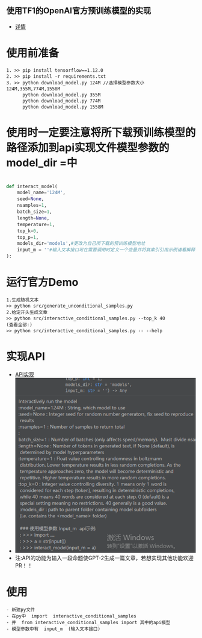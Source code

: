 ## 使用TF1的OpenAI官方预训练模型的实现
- [详情](https://github.com/FloatTech/AI-Bot/blob/main/TF1_GPT-2/DEVELOPERS.md)

# 使用前准备
```
1. >> pip install tensorflow==1.12.0
2. >> pip install -r requirements.txt
3. >> python download_model.py 124M //选择模型参数大小 124M,355M,774M,1558M
      python download_model.py 355M
      python download_model.py 774M
      python download_model.py 1558M

```


# 使用时一定要注意将所下载预训练模型的路径添加到api实现文件模型参数的model_dir =中
```python

def interact_model(
    model_name='124M',
    seed=None,
    nsamples=1,
    batch_size=1,
    length=None,
    temperature=1,
    top_k=0,
    top_p=1,
    models_dir='models',#更改为自己所下载的预训练模型地址
    input_m = ''#输入文本接口可在需要调用时定义一个变量并将其索引引用示例请看解释：
):

```
# 运行官方Demo

```
1.生成随机文本
>> python src/generate_unconditional_samples.py 
2.给定开头生成文章
>> python src/interactive_conditional_samples.py --top_k 40
(查看全部:)
>> python src/interactive_conditional_samples.py -- --help

```

# 实现API
- [API实现](https://github.com/FloatTech/AI-Bot/blob/main/TF1_GPT-2/src/interactive_conditional_samples.py)
- ![Image](https://github.com/FloatTech/AI-Bot/blob/main/TF1_GPT-2/%E6%8D%95%E8%8E%B7.PNG?raw=true)
- 注:API的功能为输入一段命题使GPT-2生成一篇文章，若想实现其他功能欢迎PR！！
# 使用
```
- 新建py文件
- 在py中  import  interactive_conditional_samples 
- 并  from interactive_conditional_samples import 其中的api模型
- 模型参数中有  input_m  (输入文本接口)
```
